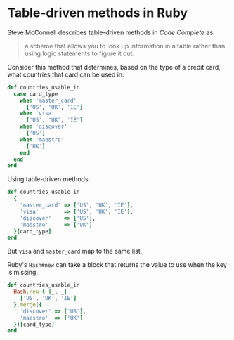 # Table-driven methods in Ruby

Steve McConnell describes table-driven methods in *Code Complete* as:

> a scheme that allows you to look up information in a table rather than using logic statements to figure it out.

Consider this method that determines, based on the type of a credit card, what countries that card can be used in:

```ruby
def countries_usable_in
  case card_type
    when 'master_card'
      ['US', 'UK', 'IE']
    when 'visa'
      ['US', 'UK', 'IE']
    when 'discover'
      ['US']
    when 'maestro'
      ['UK']
    end
  end
end
```

Using table-driven methods:

```ruby
def countries_usable_in
  {
    'master_card' => ['US', 'UK', 'IE'],
    'visa'        => ['US', 'UK', 'IE'],
    'discover'    => ['US'],
    'maestro'     => ['UK']
  }[card_type]
end
```

But `visa` and `master_card` map to the same list.

Ruby's `Hash#new` can take a block that returns the value to use when the key is missing.

```ruby
def countries_usable_in
  Hash.new { |_, _|
    ['US', 'UK', 'IE']
  }.merge({
    'discover' => ['US'],
    'maestro'  => ['UK']
  })[card_type]
end
```
